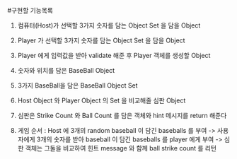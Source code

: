 #구현할 기능목록

1. 컴퓨터(Host)가 선택할 3가지 숫자를 담는 Object Set 을 담을 Object

2. Player 가 선택할 3가지 숫자를 담는 Object Set 을 담을 Object

3. Player 에게 입력값을 받아 validate 해준 후 Player 객체를 생성할 Object

4. 숫자와 위치를 담은 BaseBall Object

5. 3가지 BaseBall을 담은 BaseBall Object Set

6. Host Object 와 Player Object 의 Set 을 비교해줄 심판 Object

7. 심판은 Strike Count 와 Ball Count 를 담은 객체와 hint 메시지를 return 해준다

8. 게임 순서 : Host 에 3개의 random baseball 이 담긴 baseballs 를 부여 -> 
사용자에게 3개의 숫자를 받아 baseball 이 담긴 baseballs 를 player 에게 부여 ->
심판 객체는 그둘을 비교하여 힌트 message 와 함께 ball strike count 를 리턴




